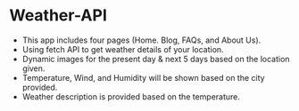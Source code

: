 # Weather-API

  - This app includes four pages (Home. Blog, FAQs, and About Us).
  - Using fetch API to get weather details of your location.
  - Dynamic images for the present day & next 5 days based on the location given.
  - Temperature, Wind, and Humidity will be shown based on the city provided.
  -	Weather description is provided based on the temperature.
